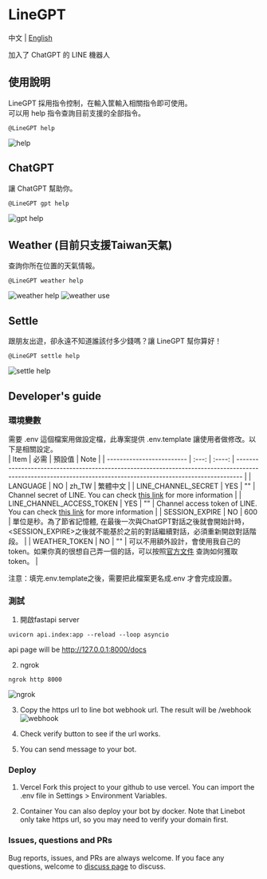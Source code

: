 # LineGPT

中文 | [English](README.md)

加入了 ChatGPT 的 LINE 機器人

## 使用說明

LineGPT 採用指令控制，在輸入筐輸入相關指令即可使用。
<br>
可以用 help 指令查詢目前支援的全部指令。

```
@LineGPT help
```
![help](doc/zh_TW/help_zh_TW.jpg)

## ChatGPT

讓 ChatGPT 幫助你。

```
@LineGPT gpt help
```
![gpt help](doc/zh_TW/gpt_help_zh_TW.jpg)

## Weather (目前只支援Taiwan天氣)

查詢你所在位置的天氣情報。

```
@LineGPT weather help
```
![weather help](doc/zh_TW/weather_help_zh_TW.jpg)
![weather use](doc/zh_TW/weather_use_zh_TW.jpg)
## Settle

跟朋友出遊，卻永遠不知道誰該付多少錢嗎？讓 LineGPT 幫你算好！

```
@LineGPT settle help
```
![settle help](doc/zh_TW/settle_help_zh_TW.jpg)
## Developer's guide

### 環境變數

需要 .env 這個檔案用做設定檔，此專案提供 .env.template 讓使用者做修改。以下是相關設定。<br>
| Item                      | 必需  | 預設值 | Note                                                                                                                                                           |
| ------------------------- | :---: | :----: | -------------------------------------------------------------------------------------------------------------------------------------------------------------- |
| LANGUAGE                  |  NO   | zh_TW  | 繁體中文                                                                                                                                                       |
| LINE_CHANNEL_SECRET       |  YES  |   ""   | Channel secret of LINE. You can check [this link](https://developers.line.biz/en/services/messaging-api/) for more information                                 |
| LINE_CHANNEL_ACCESS_TOKEN |  YES  |   ""   | Channel access token of LINE. You can check [this link](https://developers.line.biz/en/services/messaging-api/) for more information                           |
| SESSION_EXPIRE            |  NO   |  600   | 單位是秒。為了節省記憶體, 在最後一次與ChatGPT對話之後就會開始計時，<SESSION_EXPIRE>之後就不能基於之前的對話繼續對話，必須重新開啟對話階段。                    |
| WEATHER_TOKEN             |  NO   |   ""   | 可以不用額外設計，會使用我自己的token。如果你真的很想自己弄一個的話，可以按照[官方文件](https://opendata.cwb.gov.tw/devManual/insrtuction) 查詢如何獲取token。 |

注意：填完.env.template之後，需要把此檔案更名成.env 才會完成設置。

### 測試

1. 開啟fastapi server

```
uvicorn api.index:app --reload --loop asyncio
```

api page will be
http://127.0.0.1:8000/docs

2. ngrok

```
ngrok http 8000
```

![ngrok](doc/ngrok.png)

3. Copy the https url to line bot webhook url. The result will be <your url>/webhook
   ![webhook](doc/webhook.png)

4. Check verify button to see if the url works.
5. You can send message to your bot.

### Deploy

1. Vercel
   Fork this project to your github to use vercel. You can import the .env file in Settings > Environment Variables.

2. Container
   You can also deploy your bot by docker. Note that Linebot only take https url, so you may need to verify your domain first.

### Issues, questions and PRs

Bug reports, issues, and PRs are always welcome. If you face any questions, welcome to [discuss page](https://github.com/YYLIZH/LineGPT/discussions) to discuss.
